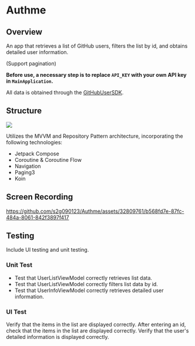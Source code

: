 # Authme

## Overview
An app that retrieves a list of GitHub users, filters the list by id, and obtains detailed user information.

(Support pagination)

**Before use, a necessary step is to replace `API_KEY` with your own API key in `MainApplication`.**

All data is obtained through the [GitHubUserSDK](https://github.com/s2g090123/Authme/tree/main/GitHubUserSDK).

## Structure
[![](https://mermaid.ink/img/pako:eNo9j08LwjAMxb9KycmB4n0HQTf_gV4UvRgP0catuLaj6xBRv7uZwnIK-b28vLzg6jVDCkWgulSbHTolNT0hHNaIbpB5W_uGLhUnCGc1Gk3eCIvKP8b7SJER3mo2QDgafmzFqUJI_hazTqsyYYeGM2q4J9mP5EJ2LN4m-vDsYf6Dc7m_NHHVXqa12ZKjgoOchyFYDpaMlsSvbgEhlmzFO5VWU7gjoPuIjtro9093hTSGlofQ1lri5obkUQvpjaqmn851l-Gv_HwBkpVWGQ?type=png)](https://mermaid.live/edit#pako:eNo9j08LwjAMxb9KycmB4n0HQTf_gV4UvRgP0catuLaj6xBRv7uZwnIK-b28vLzg6jVDCkWgulSbHTolNT0hHNaIbpB5W_uGLhUnCGc1Gk3eCIvKP8b7SJER3mo2QDgafmzFqUJI_hazTqsyYYeGM2q4J9mP5EJ2LN4m-vDsYf6Dc7m_NHHVXqa12ZKjgoOchyFYDpaMlsSvbgEhlmzFO5VWU7gjoPuIjtro9093hTSGlofQ1lri5obkUQvpjaqmn851l-Gv_HwBkpVWGQ)

Utilizes the MVVM and Repository Pattern architecture, incorporating the following technologies:
- Jetpack Compose
- Coroutine & Coroutine Flow
- Navigation
- Paging3
- Koin

## Screen Recording

https://github.com/s2g090123/Authme/assets/32809761/b568fd7e-87fc-484a-8061-842f3897f417

## Testing
Include UI testing and unit testing.

### Unit Test
- Test that UserListViewModel correctly retrieves list data.
- Test that UserListViewModel correctly filters list data by id.
- Test that UserInfoViewModel correctly retrieves detailed user information.

### UI Test
Verify that the items in the list are displayed correctly.
After entering an id, check that the items in the list are displayed correctly.
Verify that the user's detailed information is displayed correctly.
